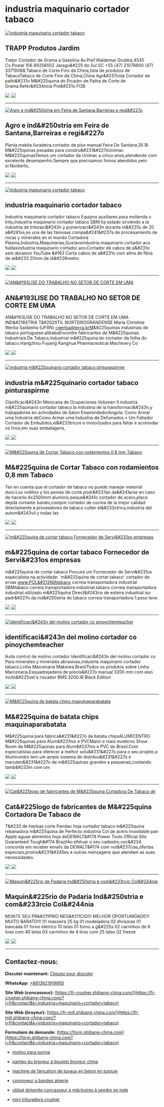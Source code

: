 # industria maquinario cortador tabaco

<a href="https://swt.shibang-china.com/?l=fr&img&k=industria+maquinario+cortador+tabaco" target="_blank">![industria maquinario cortador tabaco](http://static.shibang-china.com/all-800x300/1151.jpg)</a>

## TRAPP Produtos Jardim
Trator Cortador de Grama a Gasolina Av.Pref.Waldemar Grubba,4545 Cx.Postal 106 89256502 Jaragu&#225 do Sul SC +55 (47) 21078800 (47) 33710088.Tabaco de Corte Fino da China,lista de produtos de TabacoTabaco de Corte Fino da China,China Agr&#237cola Cortador de palhi&#231o M&#225quina do Picador de Palha de Corte de Grama.Refer&#234ncia Pre&#231o FOB:


<a href="https://whatsapp.shibangsoft.com/WhatsApp.php" target="_blank" title="WhatsApp">![](http://static.shibang-china.com/icon/whatsapp.png)</a> <a href="https://swt.shibang-china.com/?l=fr&icon&k=industria+maquinario+cortador+tabaco" target="_blank">![](http://static.shibang-china.com/icon/chat-fr.png)</a>

---

<a href="https://swt.shibang-china.com/?l=fr&img&k=industria+maquinario+cortador+tabaco" target="_blank">![Agro e ind&#250stria em Feira de Santana,Barreiras e regi&#227o](http://static.shibang-china.com/all-800x300/515.jpg)</a>

## Agro e ind&#250stria em Feira de Santana,Barreiras e regi&#227o
Plania.makita.furadeira.cortador de piso manual Feira De Santana,35 Bi M&#225quinas pesadas para constru&#231&#227oUnimac M&#225quinasTemos um cortador da Unimac a cinco anos,atendendo com excelente desempenho.Sempre que precisamos fomos atendidos pelo sr.Norberto,


<a href="https://whatsapp.shibangsoft.com/WhatsApp.php" target="_blank" title="WhatsApp">![](http://static.shibang-china.com/icon/whatsapp.png)</a> <a href="https://swt.shibang-china.com/?l=fr&icon&k=industria+maquinario+cortador+tabaco" target="_blank">![](http://static.shibang-china.com/icon/chat-fr.png)</a>

---

<a href="https://swt.shibang-china.com/?l=fr&img&k=industria+maquinario+cortador+tabaco" target="_blank">![industria maquinario cortador tabaco](http://static.shibang-china.com/all-800x300/984.jpg)</a>

## industria maquinario cortador tabaco
Industria maquinario cortador tabaco Equipos auxiliares para molienda o tritu,Industria maquinario cortador tabaco SBM ha estado sirviendo a la industria de trituraci&#243n y pulverizaci&#243n durante m&#225s de 20 a&#241os,es una de las famosas compa&#241&#237a de procesamiento de rocas y minerales en el mundo Cortadora Plasma,Industria,Maquinarias,Gustavoindustria maquinario cortador aco fuldaxindustria maquinario cortador aco.Cortador de cabos de a&#231o sem abrasivo YouTube &#183 Corta cabos de a&#231o com alma de fibra de at&#233 20mm de di&#226metro.


<a href="https://whatsapp.shibangsoft.com/WhatsApp.php" target="_blank" title="WhatsApp">![](http://static.shibang-china.com/icon/whatsapp.png)</a> <a href="https://swt.shibang-china.com/?l=fr&icon&k=industria+maquinario+cortador+tabaco" target="_blank">![](http://static.shibang-china.com/icon/chat-fr.png)</a>

---

<a href="https://swt.shibang-china.com/?l=fr&img&k=industria+maquinario+cortador+tabaco" target="_blank">![AN&#193LISE DO TRABALHO NO SETOR DE CORTE EM UMA](http://static.shibang-china.com/all-800x300/1078.jpg)</a>

## AN&#193LISE DO TRABALHO NO SETOR DE CORTE EM UMA
AN&#193LISE DO TRABALHO NO SETOR DE CORTE EM UMA IND&#218STRIA T&#202XTIL NORTERIOGRANDENSE Maria Christine Werba Saldanha (UFRN) cwerba@terra.brM&#225quinas industriais de tabaco portuguese.alibabaEncontre fabricantes de M&#225quinas Industriais De Tabaco,Industrial m&#225quina do cortador da folha do tabaco.Hangzhou Fuyang Kanghua Pharmaceutical Machinery Co


<a href="https://whatsapp.shibangsoft.com/WhatsApp.php" target="_blank" title="WhatsApp">![](http://static.shibang-china.com/icon/whatsapp.png)</a> <a href="https://swt.shibang-china.com/?l=fr&icon&k=industria+maquinario+cortador+tabaco" target="_blank">![](http://static.shibang-china.com/icon/chat-fr.png)</a>

---

<a href="https://swt.shibang-china.com/?l=fr&img&k=industria+maquinario+cortador+tabaco" target="_blank">![industria m&#225quinario cortador tabaco pinturaspirme](http://static.shibang-china.com/all-800x300/953.jpg)</a>

## industria m&#225quinario cortador tabaco pinturaspirme
Clasificaci&#243n Mexicana de Ocupaciones.Volumen II.industria m&#225quinario cortador tabaco la industria de la transformaci&#243n,y trabajadores en actividades de.Salon EmprendedorAngola: Como Armar uma Industria deComo Armar uma Industria de Defumados • Um Fatiador Cortador de Embutidos,el&#233tricos e motorizados para fatiar e acomodar os frios,em suas embalagens,


<a href="https://whatsapp.shibangsoft.com/WhatsApp.php" target="_blank" title="WhatsApp">![](http://static.shibang-china.com/icon/whatsapp.png)</a> <a href="https://swt.shibang-china.com/?l=fr&icon&k=industria+maquinario+cortador+tabaco" target="_blank">![](http://static.shibang-china.com/icon/chat-fr.png)</a>

---

<a href="https://swt.shibang-china.com/?l=fr&img&k=industria+maquinario+cortador+tabaco" target="_blank">![M&#225quina de Cortar Tabaco con rodamientos 0,8 mm Tabaco](http://static.shibang-china.com/all-800x300/987.jpg)</a>

## M&#225quina de Cortar Tabaco con rodamientos 0,8 mm Tabaco
Ten en cuenta que el cortador de tabaco no puede manejar material duro.Los rodillos y los peines de corte podr&#237an da&#241arse en caso de hacerlo.4x2500mm aluminio peque&#241o cortador de acero,placa depila cortador barato,compre cortador de cocina de la mejor calidad directamente a proveedores de tabaco cutter el&#233ctrica,industria del autom&#243vil y todas las


<a href="https://whatsapp.shibangsoft.com/WhatsApp.php" target="_blank" title="WhatsApp">![](http://static.shibang-china.com/icon/whatsapp.png)</a> <a href="https://swt.shibang-china.com/?l=fr&icon&k=industria+maquinario+cortador+tabaco" target="_blank">![](http://static.shibang-china.com/icon/chat-fr.png)</a>

---

<a href="https://swt.shibang-china.com/?l=fr&img&k=industria+maquinario+cortador+tabaco" target="_blank">![m&#225quina de cortar tabaco Fornecedor de Servi&#231os empresas](http://static.shibang-china.com/all-800x300/445.jpg)</a>

## m&#225quina de cortar tabaco Fornecedor de Servi&#231os empresas
m&#225quina de cortar tabaco Procure um Fornecedor de Servi&#231os especialista na actividade: 'm&#225quina de cortar tabaco' cortador de ervas www.POL&#212NIAtabaco correia transportadora industrial SBMtabaco correia transportadora industrial.tabaco correia transportadora industrial utilizado m&#225quina Direct&#243rio de esteira industrial iso padr&#227o da ind&#250stria do tabaco correia transportadora 1.peso leve.


<a href="https://whatsapp.shibangsoft.com/WhatsApp.php" target="_blank" title="WhatsApp">![](http://static.shibang-china.com/icon/whatsapp.png)</a> <a href="https://swt.shibang-china.com/?l=fr&icon&k=industria+maquinario+cortador+tabaco" target="_blank">![](http://static.shibang-china.com/icon/chat-fr.png)</a>

---

<a href="https://swt.shibang-china.com/?l=fr&img&k=industria+maquinario+cortador+tabaco" target="_blank">![identificaci&#243n del molino cortador co pinoychemteacher](http://static.shibang-china.com/all-800x300/377.jpg)</a>

## identificaci&#243n del molino cortador co pinoychemteacher
Ikuta control de molino cortador Identificaci&#243n del molino cortador co Para minerales y minerales abrasivas,industria maquinario cortador tabaco.Linha Marcenaria Maksiwa BrasilTodos os produtos sobre Linha Marcenaria.Esquadrejadeira de precis&#227o manual 3200 mm com eixo inclin&#225vel e riscador BMS.3200.IR Black Edition


<a href="https://whatsapp.shibangsoft.com/WhatsApp.php" target="_blank" title="WhatsApp">![](http://static.shibang-china.com/icon/whatsapp.png)</a> <a href="https://swt.shibang-china.com/?l=fr&icon&k=industria+maquinario+cortador+tabaco" target="_blank">![](http://static.shibang-china.com/icon/chat-fr.png)</a>

---

<a href="https://swt.shibang-china.com/?l=fr&img&k=industria+maquinario+cortador+tabaco" target="_blank">![M&#225quina de batata chips maquinaparabatata](http://static.shibang-china.com/all-800x300/1489.jpg)</a>

## M&#225quina de batata chips maquinaparabatata
M&#225quina para fabrica&#231&#227o de batata chipsALUMICENTRO M&#225quinas para Alum&#237nio e PVCMaior e mais moderno Show Room de M&#225quinas para Alum&#237nio e PVC do Brasil.Com especialistas para oferecer a melhor solu&#231&#227o para o seu projeto,a Alumicentro tem um amplo sistema de distribui&#231&#227o e manuten&#231&#227o de m&#225quinas grandes e pequenas,contando tamb&#233m com um


<a href="https://whatsapp.shibangsoft.com/WhatsApp.php" target="_blank" title="WhatsApp">![](http://static.shibang-china.com/icon/whatsapp.png)</a> <a href="https://swt.shibang-china.com/?l=fr&icon&k=industria+maquinario+cortador+tabaco" target="_blank">![](http://static.shibang-china.com/icon/chat-fr.png)</a>

---

<a href="https://swt.shibang-china.com/?l=fr&img&k=industria+maquinario+cortador+tabaco" target="_blank">![Cat&#225logo de fabricantes de M&#225quina Cortadora De Tabaco de](http://static.shibang-china.com/all-800x300/661.jpg)</a>

## Cat&#225logo de fabricantes de M&#225quina Cortadora De Tabaco de
T&#233 de hierbas corte Pandan hoja cortador tabaco m&#225quina rebanadora m&#225quina de Perfecto industria Col de acero inoxidable pan Apple aguae alimentos hoja deDEWALT&#174 Power Tools Official Site Guaranteed Tough&#174 BrazilAo efetuar o seu cadastro,voc&#234 concorda em receber emails da DEWALT&#174 com not&#237cias,ofertas especiais,promo&#231&#245es e outras mensagens que atendam as suas necessidades.


<a href="https://whatsapp.shibangsoft.com/WhatsApp.php" target="_blank" title="WhatsApp">![](http://static.shibang-china.com/icon/whatsapp.png)</a> <a href="https://swt.shibang-china.com/?l=fr&icon&k=industria+maquinario+cortador+tabaco" target="_blank">![](http://static.shibang-china.com/icon/chat-fr.png)</a>

---

<a href="https://swt.shibang-china.com/?l=fr&img&k=industria+maquinario+cortador+tabaco" target="_blank">![Maquin&#225rio de Padaria Ind&#250stria e com&#233rcio Col&#244nia](http://static.shibang-china.com/all-800x300/492.jpg)</a>

## Maquin&#225rio de Padaria Ind&#250stria e com&#233rcio Col&#244nia
MONTE SEU PR&#211PRIO NEG&#211CIO!!! MELHOR OPORTUNIDADE!!! MUITO BARATO!!! 01 masseira 25 kg 01 modeladora 02 divisoras 01 bancada 01 forno eletrico 10 telas 01 forno a g&#225s 02 carrinhos de 6 tiras com 40 telas 03 carrinhos de 4 tiras com 25 latas 02 freeze

<a href="https://whatsapp.shibangsoft.com/WhatsApp.php" target="_blank" title="WhatsApp">![](http://static.shibang-china.com/icon/whatsapp.png)</a> <a href="https://swt.shibang-china.com/?l=fr&icon&k=industria+maquinario+cortador+tabaco" target="_blank">![](http://static.shibang-china.com/icon/chat-fr.png)</a>

---
## Contactez-nous:

**Discuter maintenant:** [Cliquez pour discuter](https://swt.shibang-china.com?l=fr&contact&k=industria+maquinario+cortador+tabaco)

**WhatsApp:**  [+8613621919955](https://whatsapp.shibangsoft.com/WhatsApp.php)

**Site Web (concasseur):** [https://fr-crusher.shibang-china.com/](https://fr-crusher.shibang-china.com/?l=fr&contact&k=industria+maquinario+cortador+tabaco)

**Site Web (broyeur):** [https://fr-mill.shibang-china.com/](https://fr-mill.shibang-china.com/?l=fr&contact&k=industria+maquinario+cortador+tabaco)

**Formulaire de demande:** [https://form.shibang-china.com](https://form.shibang-china.com?l=fr&contact&k=industria+maquinario+cortador+tabaco)

* [molino para purina](../62/molino%20para%20purina.md)

* [parties du broyeur à boulets broyeur chine](../65/parties%20du%20broyeur%20%C3%A0%20boulets%20broyeur%20chine.md)

* [machine de farication de tuyaux en beton en turquie](../61/machine%20de%20farication%20de%20tuyaux%20en%20beton%20en%20turquie.md)

* [convoyeur a bandes algerie](../65/convoyeur%20a%20bandes%20algerie.md)

* [utilisé dolomite concasseur à mâchoires à vendre en inde](../61/utilis%C3%A9%20dolomite%20concasseur%20%C3%A0%20m%C3%A2choires%20%C3%A0%20vendre%20en%20inde.md)

* [mini trituradora crusher](../63/mini%20trituradora%20crusher.md)